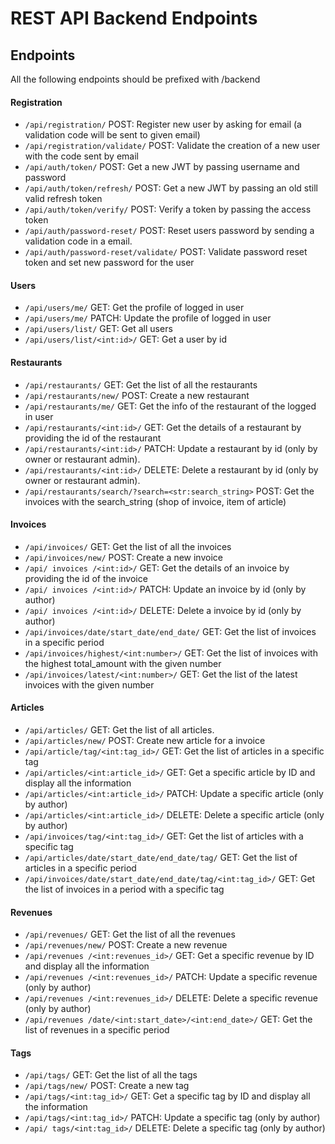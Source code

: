 # REST API Backend Endpoints
## Endpoints
All the following endpoints should be prefixed with /backend

#### Registration
* `/api/registration/` POST: Register new user by asking for email (a validation code will be sent to given email)
* `/api/registration/validate/` POST: Validate the creation of a new user with the code sent by email
* `/api/auth/token/` POST: Get a new JWT by passing username and password
* `/api/auth/token/refresh/` POST: Get a new JWT by passing an old still valid refresh token
* `/api/auth/token/verify/` POST: Verify a token by passing the access token
* `/api/auth/password-reset/` POST: Reset users password by sending a validation code in a email.
* `/api/auth/password-reset/validate/` POST: Validate password reset token and set new password for the user

#### Users
* `/api/users/me/` GET: Get the profile of logged in user
* `/api/users/me/` PATCH: Update the profile of logged in user
* `/api/users/list/` GET: Get all users
* `/api/users/list/<int:id>/` GET: Get a user by id

#### Restaurants
* `/api/restaurants/` GET: Get the list of all the restaurants
* `/api/restaurants/new/` POST: Create a new restaurant
* `/api/restaurants/me/` GET: Get the info of the restaurant of the logged in user
* `/api/restaurants/<int:id>/` GET: Get the details of a restaurant by providing the id of the restaurant
* `/api/restaurants/<int:id>/` PATCH: Update a restaurant by id (only by owner or restaurant admin). 
* `/api/restaurants/<int:id>/` DELETE: Delete a restaurant by id (only by owner or restaurant admin). 
* `/api/restaurants/search/?search=<str:search_string>` POST: Get the invoices with the search_string (shop of invoice, item of article)

#### Invoices
* `/api/invoices/` GET: Get the list of all the invoices
* `/api/invoices/new/` POST: Create a new invoice
* `/api/ invoices /<int:id>/` GET: Get the details of an invoice by providing the id of the invoice
* `/api/ invoices /<int:id>/` PATCH: Update an invoice by id (only by author)
* `/api/ invoices /<int:id>/` DELETE: Delete a invoice by id (only by author)
* `/api/invoices/date/start_date/end_date/` GET: Get the list of invoices in a specific period
* `/api/invoices/highest/<int:number>/` GET: Get the list of invoices with the highest total_amount with the given number
* `/api/invoices/latest/<int:number>/` GET: Get the list of the latest invoices with the given number

#### Articles
* `/api/articles/` GET: Get the list of all articles.
* `/api/articles/new/` POST: Create new article for a invoice
* `/api/article/tag/<int:tag_id>/` GET: Get the list of articles in a specific tag
* `/api/articles/<int:article_id>/` GET: Get a specific article by ID and display all the information
* `/api/articles/<int:article_id>/` PATCH: Update a specific article (only by author)
* `/api/articles/<int:article_id>/` DELETE: Delete a specific article (only by author)
* `/api/invoices/tag/<int:tag_id>/`  GET: Get the list of articles with a specific tag
* `/api/articles/date/start_date/end_date/tag/` GET: Get the list of articles in a specific period
* `/api/invoices/date/start_date/end_date/tag/<int:tag_id>/` GET: Get the list of invoices in a period with a specific tag

#### Revenues
* `/api/revenues/` GET: Get the list of all the revenues
* `/api/revenues/new/` POST: Create a new revenue
* `/api/revenues /<int:revenues_id>/` GET: Get a specific revenue by ID and display all the information
* `/api/revenues /<int:revenues_id>/` PATCH: Update a specific revenue (only by author)
* `/api/revenues /<int:revenues_id>/` DELETE: Delete a specific revenue (only by author)
* `/api/revenues /date/<int:start_date>/<int:end_date>/` GET: Get the list of revenues in a specific period 

#### Tags
* `/api/tags/` GET: Get the list of all the tags
* `/api/tags/new/` POST: Create a new tag
* `/api/tags/<int:tag_id>/` GET: Get a specific tag by ID and display all the information
* `/api/tags/<int:tag_id>/` PATCH: Update a specific tag (only by author)
* `/api/ tags/<int:tag_id>/` DELETE: Delete a specific tag (only by author)

